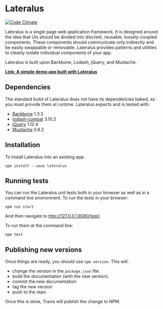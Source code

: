 # Lateralus

[![Code Climate](https://codeclimate.com/github/Jellyvision/lateralus/badges/gpa.svg)](https://codeclimate.com/github/Jellyvision/lateralus)

Lateralus is a single page web application framework.  It is designed around the idea that UIs should be divided into discreet, reusable, loosely-coupled components.  These components should communicate only indirectly and be easily swappable or removable.  Lateralus provides patterns and utilities to cleanly isolate individual components of your app.

Lateralus is built upon Backbone, Lodash, jQuery, and Mustache.

**[Link: A simple demo app built with Lateralus](https://github.com/Jellyvision/marker)**

## Dependencies

The standard build of Lateralus does not have its dependencies baked, so you must provide them at runtime.  Lateralus expects and is tested with:

  * [Backbone](http://backbonejs.org/) 1.3.3
  * [lodash-compat](https://www.npmjs.com/package/lodash-compat) 3.10.2
  * [jQuery](http://jquery.com/) 1.12.4
  * [Mustache](https://github.com/janl/mustache.js/) 0.8.2

## Installation

To install Lateralus into an existing app:

````
npm install --save lateralus
````

## Running tests

You can run the Lateralus unit tests both in your browser as well as in a command line environment.  To run the tests in your browser:

```
npm run start
```

And then navigate to http://127.0.0.1:8080/test/.

To run them at the command line:

```
npm test
```

## Publishing new versions

Once things are ready, you should use `npm version`.
This will:
 - change the version in the `package.json` file.
 - build the documentation (with the new version).
 - commit the new documentation
 - tag the new version
 - push to the repo.

Once this is done, Travis will publish the change to NPM.
